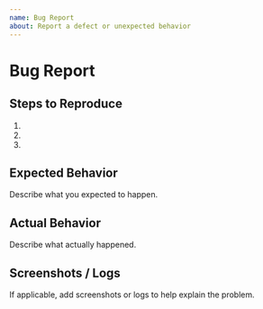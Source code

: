 ```yaml
---
name: Bug Report
about: Report a defect or unexpected behavior
---
```


# Bug Report

## Steps to Reproduce
1.  
2.  
3.  

## Expected Behavior
Describe what you expected to happen.

## Actual Behavior
Describe what actually happened.

## Screenshots / Logs
If applicable, add screenshots or logs to help explain the problem.